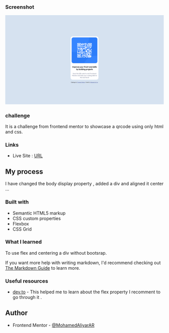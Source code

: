 
### Screenshot

![Screenshot image](images/Screenshot%20.jpg)

### challenge

It is a challenge from frontend mentor[](https://www.frontendmentor.io) to showcase a qrcode using only html and css.


### Links

- Live Site : [URL](https://mohamedaliyarar.github.io/QR_Code_Component/)

## My process

I have changed the body display property , added a div and aligned it center ...



### Built with

- Semantic HTML5 markup
- CSS custom properties
- Flexbox
- CSS Grid




### What I learned


To use flex and centering a div without bootsrap.

If you want more help with writing markdown, I'd recommend checking out [The Markdown Guide](https://www.markdownguide.org/) to learn more.



### Useful resources

- [dev.to](https://dev.to/sarveshh/mastering-css-flexbox-from-basics-to-advanced-techniques-1foe) - This helped me to learn about the flex property I recomment to go through it .




## Author

- Frontend Mentor - [@MohamedAliyarAR](https://www.frontendmentor.io/profile/MohamedAliyarAR)


